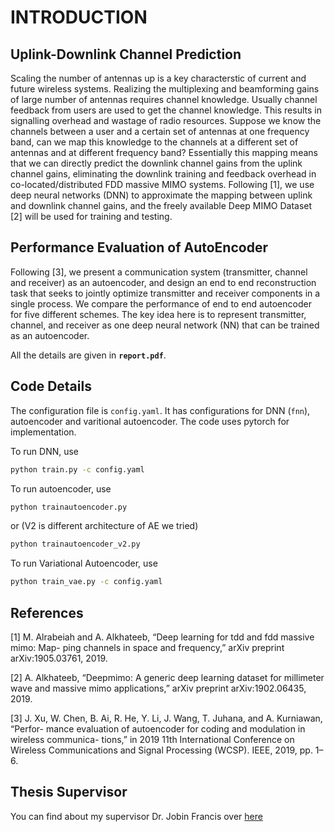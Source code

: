 # INTRODUCTION

## Uplink-Downlink Channel Prediction

Scaling the number of antennas up is a key characterstic of current and future wireless
systems. Realizing the multiplexing and beamforming gains of large number of antennas
requires channel knowledge. Usually channel feedback from users are used to get the channel
knowledge. This results in signalling overhead and wastage of radio resources.
Suppose we know the channels between a user and a certain set of antennas at one frequency
band, can we map this knowledge to the channels at a different set of antennas and at
different frequency band? Essentially this mapping means that we can directly predict the
downlink channel gains from the uplink channel gains, eliminating the downlink training
and feedback overhead in co-located/distributed FDD massive MIMO systems. Following
[1], we use deep neural networks (DNN) to approximate the mapping between uplink and
downlink channel gains, and the freely available Deep MIMO Dataset [2] will be used for
training and testing.

## Performance Evaluation of AutoEncoder

Following [3], we present a communication system (transmitter, channel and receiver) as an
autoencoder, and design an end to end reconstruction task that seeks to jointly optimize
transmitter and receiver components in a single process. We compare the performance
of end to end autoencoder for five different schemes. The key idea here is to represent
transmitter, channel, and receiver as one deep neural network (NN) that can be trained as
an autoencoder.

All the details are given in **`report.pdf`**.

## Code Details

The configuration file is `config.yaml`. It has configurations for DNN (`fnn`), autoencoder and varitional autoencoder. The code uses pytorch for implementation.

To run DNN, use

```bash
python train.py -c config.yaml
```

To run autoencoder, use

```bash
python trainautoencoder.py
```

or (V2 is different architecture of AE we tried)

```bash
python trainautoencoder_v2.py
```

To run Variational Autoencoder, use

```bash
python train_vae.py -c config.yaml
```

## References

[1] M. Alrabeiah and A. Alkhateeb, “Deep learning for tdd and fdd massive mimo: Map-
ping channels in space and frequency,” arXiv preprint arXiv:1905.03761, 2019.

[2] A. Alkhateeb, “Deepmimo: A generic deep learning dataset for millimeter wave and
massive mimo applications,” arXiv preprint arXiv:1902.06435, 2019.

[3] J. Xu, W. Chen, B. Ai, R. He, Y. Li, J. Wang, T. Juhana, and A. Kurniawan, “Perfor-
mance evaluation of autoencoder for coding and modulation in wireless communica-
tions,” in 2019 11th International Conference on Wireless Communications and Signal
Processing (WCSP). IEEE, 2019, pp. 1–6.

## Thesis Supervisor

You can find about my supervisor Dr. Jobin Francis over [here](https://scholar.google.com/citations?user=a9Mpdm0AAAAJ)
